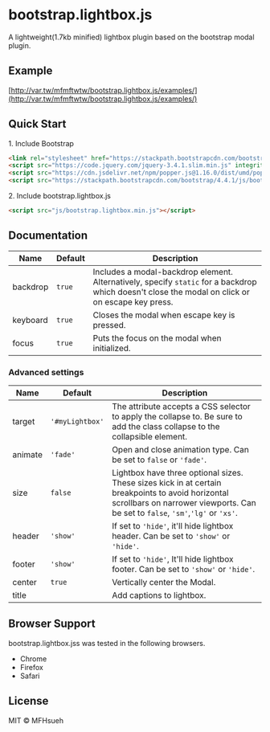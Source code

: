 # bootstrap.lightbox.js

A lightweight(1.7kb minified) lightbox plugin based on the bootstrap modal plugin.

## Example

[http://var.tw/mfmftwtw/bootstrap.lightbox.js/examples/](http://var.tw/mfmftwtw/bootstrap.lightbox.js/examples/)

## Quick Start

1\. Include Bootstrap

```html
<link rel="stylesheet" href="https://stackpath.bootstrapcdn.com/bootstrap/4.4.1/css/bootstrap.min.css" integrity="sha384-Vkoo8x4CGsO3+Hhxv8T/Q5PaXtkKtu6ug5TOeNV6gBiFeWPGFN9MuhOf23Q9Ifjh" crossorigin="anonymous">
<script src="https://code.jquery.com/jquery-3.4.1.slim.min.js" integrity="sha384-J6qa4849blE2+poT4WnyKhv5vZF5SrPo0iEjwBvKU7imGFAV0wwj1yYfoRSJoZ+n" crossorigin="anonymous"></script>
<script src="https://cdn.jsdelivr.net/npm/popper.js@1.16.0/dist/umd/popper.min.js" integrity="sha384-Q6E9RHvbIyZFJoft+2mJbHaEWldlvI9IOYy5n3zV9zzTtmI3UksdQRVvoxMfooAo" crossorigin="anonymous"></script>
<script src="https://stackpath.bootstrapcdn.com/bootstrap/4.4.1/js/bootstrap.min.js" integrity="sha384-wfSDF2E50Y2D1uUdj0O3uMBJnjuUD4Ih7YwaYd1iqfktj0Uod8GCExl3Og8ifwB6" crossorigin="anonymous"></script>
```

2\. Include bootstrap.lightbox.js

```html
<script src="js/bootstrap.lightbox.min.js"></script>
```

## Documentation

| Name     | Default  | Description                                                                                                                                      |
| -------- | -------- | ------------------------------------------------------------------------------------------------------------------------------------------------ | 
| backdrop | `true`   | Includes a modal-backdrop element. Alternatively, specify `static` for a backdrop which doesn't close the modal on click or on escape key press. |
| keyboard | `true`   | Closes the modal when escape key is pressed.                                                                                                     |
| focus    | `true`   | Puts the focus on the modal when initialized.                                                                                                    |

### Advanced settings

| Name    | Default         | Description                                                                                                                                                                          |
| ------- | --------------- | ------------------------------------------------------------------------------------------------------------------------------------------------------------------------------------ | 
| target  | `'#myLightbox'` | The attribute accepts a CSS selector to apply the collapse to. Be sure to add the class collapse to the collapsible element.                                                         |
| animate | `'fade'`        | Open and close animation type. Can be set to `false` or `'fade'`.                                                                                                                    |
| size    | `false`         | Lightbox have three optional sizes. These sizes kick in at certain breakpoints to avoid horizontal scrollbars on narrower viewports. Can be set to `false`, `'sm'`,`'lg'` or `'xs'`. |
| header  | `'show'`        | If set to `'hide'`, it'll hide lightbox header. Can be set to `'show'` or `'hide'`.                                                                                                  |
| footer  | `'show'`        | If set to `'hide'`, It'll hide lightbox footer. Can be set to `'show'` or `'hide'`.                                                                                                  |
| center  | `true`          | Vertically center the Modal.                                                                                                                                                         |
| title   |                 | Add captions to lightbox.                                                                                                                                                            |

## Browser Support

bootstrap.lightbox.jss was tested in the following browsers.

- Chrome
- Firefox
- Safari

## License

MIT © MFHsueh